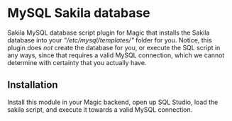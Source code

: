 # MySQL Sakila database

Sakila MySQL database script plugin for Magic that installs the Sakila database into
your _"/etc/mysql/templates/"_ folder for you. Notice, this plugin does _not_ create
the database for you, or execute the SQL script in any ways, since that requires a valid
MySQL connection, which we cannot determine with certainty that you actually have.

## Installation

Install this module in your Magic backend, open up SQL Studio, load the sakila script,
and execute it towards a valid MySQL connection.

